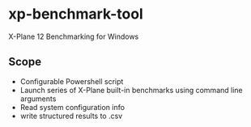 # xp-benchmark-tool
X-Plane 12 Benchmarking for Windows

## Scope
- Configurable Powershell script
- Launch series of X-Plane built-in benchmarks using command line arguments
- Read system configuration info
- write structured results to .csv
